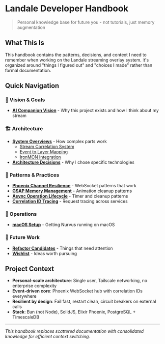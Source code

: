 # Landale Developer Handbook

> Personal knowledge base for future you - not tutorials, just memory augmentation

## What This Is

This handbook contains the patterns, decisions, and context I need to remember when working on the Landale streaming overlay system. It's organized around "things I figured out" and "choices I made" rather than formal documentation.

## Quick Navigation

### 🎯 Vision & Goals

- **[AI Companion Vision](01_vision_and_goals/ai_companion.md)** - Why this project exists and how I think about my stream

### 🏗️ Architecture

- **[System Overviews](02_architecture/system_overviews/)** - How complex parts work
  - [Stream Correlation System](02_architecture/system_overviews/stream_correlation_system.md)
  - [Event to Layer Mapping](02_architecture/system_overviews/event_to_layer_mapping.md)
  - [IronMON Integration](02_architecture/system_overviews/ironmon_integration.md)
- **[Architecture Decisions](02_architecture/decisions/)** - Why I chose specific technologies

### 🧠 Patterns & Practices

- **[Phoenix Channel Resilience](03_patterns_and_practices/phoenix_channel_resilience.md)** - WebSocket patterns that work
- **[GSAP Memory Management](03_patterns_and_practices/gsap_memory_management.md)** - Animation cleanup patterns
- **[Async Operation Lifecycle](03_patterns_and_practices/async_operation_lifecycle.md)** - Timer and cleanup patterns
- **[Correlation ID Tracing](03_patterns_and_practices/correlation_id_tracing.md)** - Request tracing across services

### 🔧 Operations

- **[macOS Setup](04_operations/macos_setup.md)** - Getting Nurvus running on macOS

### 🚀 Future Work

- **[Refactor Candidates](05_future_work/refactor_candidates.md)** - Things that need attention
- **[Wishlist](05_future_work/wishlist.md)** - Ideas worth pursuing

## Project Context

- **Personal-scale architecture**: Single user, Tailscale networking, no enterprise complexity
- **Event-driven core**: Phoenix WebSocket hub with correlation IDs everywhere
- **Resilient by design**: Fail fast, restart clean, circuit breakers on external calls
- **Stack**: Bun (not Node), SolidJS, Elixir Phoenix, PostgreSQL + TimescaleDB

---

_This handbook replaces scattered documentation with consolidated knowledge for efficient context switching._
